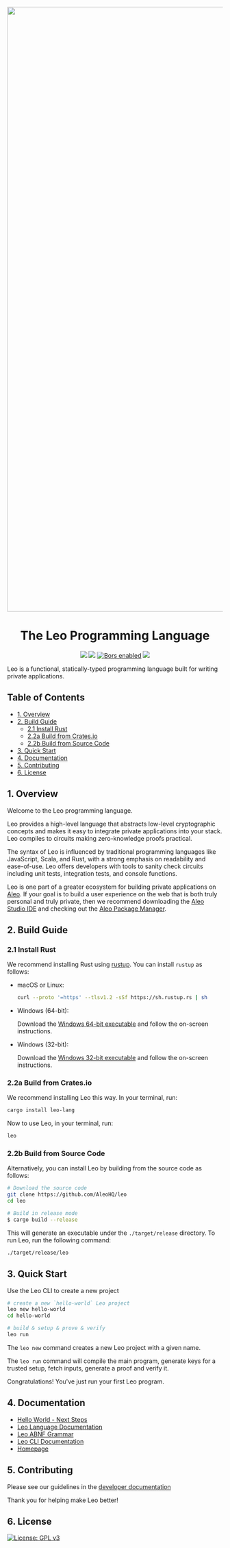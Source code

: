 <p align="center">
    <img width="1412" src="https://cdn.aleo.org/leo/banner.png">
</p>

<h1 align="center">The Leo Programming Language</h1>

<p align="center">
    <a href="https://github.com/AleoHQ/leo/actions"><img src="https://github.com/AleoHQ/leo/workflows/CI/badge.svg"></a>
    <a href="https://codecov.io/gh/AleoHQ/leo"><img src="https://codecov.io/gh/AleoHQ/leo/branch/master/graph/badge.svg?token=S6MWO60SYL"/></a>
    <a href="https://app.bors.tech/repositories/31738"><img src="https://bors.tech/images/badge_small.svg" alt="Bors enabled"></a>
    <a href="https://discord.gg/5v2ynrw2ds"><img src="https://img.shields.io/discord/700454073459015690?logo=discord"/></a>
</p>

Leo is a functional, statically-typed programming language built for writing private applications.

## <a name='TableofContents'></a>Table of Contents

* [1. Overview](#1-overview)
* [2. Build Guide](#2-build-guide)
    * [2.1 Install Rust](#21-install-rust)
    * [2.2a Build from Crates.io](#22a-build-from-cratesio)
    * [2.2b Build from Source Code](#22b-build-from-source-code)
* [3. Quick Start](#3-quick-start)
* [4. Documentation](#4-documentation)
* [5. Contributing](#5-contributing)
* [6. License](#6-license)


## 1. Overview

Welcome to the Leo programming language.

Leo provides a high-level language that abstracts low-level cryptographic concepts and makes it easy to 
integrate private applications into your stack. Leo compiles to circuits making zero-knowledge proofs practical.

The syntax of Leo is influenced by traditional programming languages like JavaScript, Scala, and Rust, with a strong emphasis on readability and ease-of-use.
Leo offers developers with tools to sanity check circuits including unit tests, integration tests, and console functions.

Leo is one part of a greater ecosystem for building private applications on [Aleo](https://aleo.org/). If your goal is to build a user experience
on the web that is both truly personal and truly private, then we recommend downloading the [Aleo Studio IDE](https://aleo.studio/)
and checking out the [Aleo Package Manager](https://aleo.pm/).

## 2. Build Guide

### 2.1 Install Rust

We recommend installing Rust using [rustup](https://www.rustup.rs/). You can install `rustup` as follows:

- macOS or Linux:
  ```bash
  curl --proto '=https' --tlsv1.2 -sSf https://sh.rustup.rs | sh
  ```

- Windows (64-bit):  
  
  Download the [Windows 64-bit executable](https://win.rustup.rs/x86_64) and follow the on-screen instructions.

- Windows (32-bit):  
  
  Download the [Windows 32-bit executable](https://win.rustup.rs/i686) and follow the on-screen instructions.

### 2.2a Build from Crates.io

We recommend installing Leo this way. In your terminal, run:

```bash
cargo install leo-lang
```

Now to use Leo, in your terminal, run:
```bash
leo
```
 
### 2.2b Build from Source Code

Alternatively, you can install Leo by building from the source code as follows:

```bash
# Download the source code
git clone https://github.com/AleoHQ/leo
cd leo

# Build in release mode
$ cargo build --release
```

This will generate an executable under the `./target/release` directory. To run Leo, run the following command:
```bash
./target/release/leo
```

## 3. Quick Start

Use the Leo CLI to create a new project

```bash
# create a new `hello-world` Leo project
leo new hello-world
cd hello-world

# build & setup & prove & verify
leo run
```

The `leo new` command creates a new Leo project with a given name.

The `leo run` command will compile the main program, generate keys for a trusted setup, fetch inputs, generate a proof and verify it.

Congratulations! You've just run your first Leo program.

## 4. Documentation

* [Hello World - Next Steps](https://developer.aleo.org/developer/getting_started/hello_world)
* [Leo Language Documentation](https://developer.aleo.org/developer/language/layout)
* [Leo ABNF Grammar](./grammar/README.md)
* [Leo CLI Documentation](https://developer.aleo.org/developer/cli/new)
* [Homepage](https://developer.aleo.org/developer/getting_started/overview)

## 5. Contributing
 
Please see our guidelines in the [developer documentation](https://developer.aleo.org/developer/additional_material/contributing)

Thank you for helping make Leo better!

## 6. License 
[![License: GPL v3](https://img.shields.io/badge/License-GPLv3-blue.svg)](./LICENSE.md)
